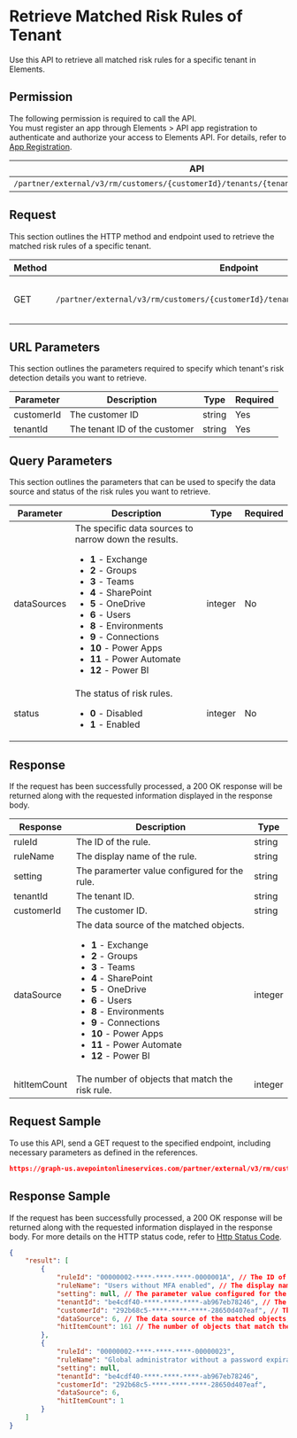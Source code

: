 # Retrieve Matched Risk Rules of Tenant

Use this API to retrieve all matched risk rules for a specific tenant in Elements.  

## Permission  

The following permission is required to call the API.  
You must register an app through Elements > API app registration to authenticate and authorize your access to Elements API. For details, refer to [App Registration](../register-app.md).

| API | Permission |
|-----------|-----------|
| `/partner/external/v3/rm/customers/{customerId}/tenants/{tenantId}/detection/rules` | elements.rm.read.all |  


## Request

This section outlines the HTTP method and endpoint used to retrieve the matched risk rules of a specific tenant.

| Method | Endpoint | Description |
|-----------|-----------|-----------|
|GET|`/partner/external/v3/rm/customers/{customerId}/tenants/{tenantId}/detection/rules`|Retrieves the matched risk rules.|


## URL Parameters

This section outlines the parameters required to specify which tenant's risk detection details you want to retrieve.

| Parameter | Description | Type | Required |
| --- | --- | --- | --- |
| customerId | The customer ID | string | Yes |
| tenantId | The tenant ID of the customer | string | Yes |


## Query Parameters

This section outlines the parameters that can be used to specify the data source and status of the risk rules you want to retrieve.

| Parameter | Description | Type | Required |
| --- | --- | --- | --- |
| dataSources | The specific data sources to narrow down the results. <ul><li>**1** - Exchange</li><li>**2** - Groups</li><li>**3** - Teams</li><li>**4** - SharePoint</li><li>**5** - OneDrive</li><li>**6** - Users</li><li>**8** - Environments</li><li>**9** - Connections</li><li>**10** - Power Apps</li><li>**11** - Power Automate</li><li>**12** - Power BI</li></ul>| integer | No |
| status | The status of risk rules. <ul><li>**0** - Disabled</li><li>**1** - Enabled</li></ul>| integer | No |


## Response

If the request has been successfully processed, a 200 OK response will be returned along with the requested information displayed in the response body.

| Response | Description | Type |
| --- | --- | --- |
| ruleId | The ID of the rule. | string |
| ruleName | The display name of the rule. | string |
| setting | The paramerter value configured for the rule.  | string |
| tenantId | The tenant ID. | string |
| customerId | The customer ID. | string |
| dataSource | The data source of the matched objects. <ul><li>**1** - Exchange</li><li>**2** - Groups</li><li>**3** - Teams</li><li>**4** - SharePoint</li><li>**5** - OneDrive</li><li>**6** - Users</li><li>**8** - Environments</li><li>**9** - Connections</li><li>**10** - Power Apps</li><li>**11** - Power Automate</li><li>**12** - Power BI</li></ul>| integer |
| hitItemCount | The number of objects that match the risk rule. | integer |


## Request Sample

To use this API, send a GET request to the specified endpoint, including necessary parameters as defined in the references.

```json
https://graph-us.avepointonlineservices.com/partner/external/v3/rm/customers/d926b068-****-4830-****-fd2a****4e99/tenants/0eaab044-****-4a92-****-93c6****711e/detection/rules
```

## Response Sample

If the request has been successfully processed, a 200 OK response will be returned along with the requested information displayed in the response body. For more details on the HTTP status code, refer to [Http Status Code](../Use-AvePoint-Graph-API.md#http-status-code).

```json 
{
    "result": [
        {
            "ruleId": "00000002-****-****-****-0000001A", // The ID of the rule
            "ruleName": "Users without MFA enabled", // The display name of the rule
            "setting": null, // The parameter value configured for the rule
            "tenantId": "be4cdf40-****-****-****-ab967eb78246", // The tenant ID
            "customerId": "292b68c5-****-****-****-28650d407eaf", // The customer ID
            "dataSource": 6, // The data source of the matched objects, Users
            "hitItemCount": 161 // The number of objects that match the risk rule
        },
        {
            "ruleId": "00000002-****-****-****-00000023", 
            "ruleName": "Global administrator without a password expiration date", 
            "setting": null, 
            "tenantId": "be4cdf40-****-****-****-ab967eb78246", 
            "customerId": "292b68c5-****-****-****-28650d407eaf", 
            "dataSource": 6, 
            "hitItemCount": 1 
        }
    ]
}